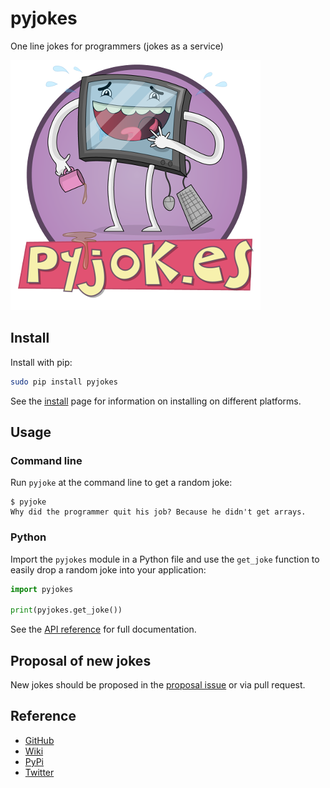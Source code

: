 # pyjokes

One line jokes for programmers (jokes as a service)

![pyjokes](images/pyjokes.png)

## Install

Install with pip:

```bash
sudo pip install pyjokes
```

See the [install](install.md) page for information on installing on different platforms.

## Usage

### Command line

Run `pyjoke` at the command line to get a random joke:

```
$ pyjoke
Why did the programmer quit his job? Because he didn't get arrays.
```

### Python

Import the `pyjokes` module in a Python file and use the `get_joke` function to easily drop a random joke into your application:

```python
import pyjokes

print(pyjokes.get_joke())
```

See the [API reference](api.md) for full documentation.

## Proposal of new jokes

New jokes should be proposed in the [proposal issue](https://github.com/pyjokes/pyjokes/issues/10) or via pull request.

## Reference

- [GitHub](https://github.com/pyjokes/pyjokes)
- [Wiki](https://github.com/pyjokes/pyjokes/wiki)
- [PyPi](https://pypi.python.org/pypi/pyjokes)
- [Twitter](https://twitter.com/pyjokes_bot)
